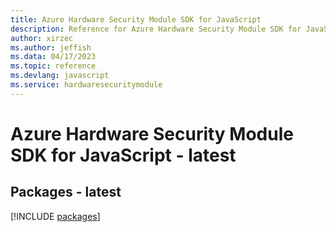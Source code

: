 ```yaml
---
title: Azure Hardware Security Module SDK for JavaScript
description: Reference for Azure Hardware Security Module SDK for JavaScript
author: xirzec
ms.author: jeffish
ms.data: 04/17/2023
ms.topic: reference
ms.devlang: javascript
ms.service: hardwaresecuritymodule
---
```

# Azure Hardware Security Module SDK for JavaScript - latest
## Packages - latest
[!INCLUDE [packages](hardware-security-module-index.md)]